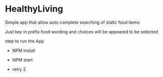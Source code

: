 # HealthyLiving

Simple app that allow auto complete searching of static food items

Just key in prefix food wording and choices will be appeared to be selected

step to run the App
- NPM install
- NPM start

- retry 2
